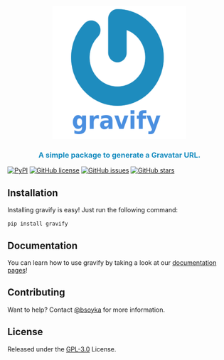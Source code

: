 <div align="center">
  <img src="logo.png" style="height: 300px; width: 300px;">
  <h3><b><span style="color:#188DC0;">A simple package to generate a Gravatar URL.</span></b></h3>
</div>

[![PyPI](https://img.shields.io/pypi/v/gravify)](https://pypi.org/project/gravify/)
[![GitHub license](https://img.shields.io/github/license/bsoyka/gravify)](https://github.com/bsoyka/gravify/blob/master/LICENSE)
[![GitHub issues](https://img.shields.io/github/issues/bsoyka/gravify)](https://github.com/bsoyka/gravify/issues)
[![GitHub stars](https://img.shields.io/github/stars/bsoyka/gravify)](https://github.com/bsoyka/gravify/stargazers)

## Installation

Installing gravify is easy! Just run the following command:

```
pip install gravify
```

## Documentation

You can learn how to use gravify by taking a look at our [documentation pages](https://bsoyka.gitbook.io/gravify/)!

## Contributing

Want to help? Contact [@bsoyka](https://github.com/bsoyka) for more information.

## License

Released under the [GPL-3.0](LICENSE) License.

